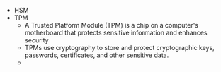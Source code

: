 - HSM
- TPM
	- A Trusted Platform Module (TPM) is a chip on a computer's motherboard that protects sensitive information and enhances security
	- TPMs use cryptography to store and protect cryptographic keys, passwords, certificates, and other sensitive data.
	- 